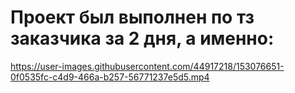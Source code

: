 # Проект был выполнен по тз заказчика за 2 дня, а именно: 

https://user-images.githubusercontent.com/44917218/153076651-0f0535fc-c4d9-466a-b257-56771237e5d5.mp4

